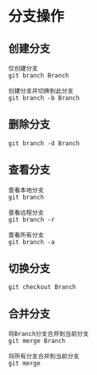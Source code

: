 # 分支操作

## 创建分支

    仅创建分支
    git branch Branch

    创建分支并切换到此分支
    git branch -b Branch

## 删除分支

    git branch -d Branch

## 查看分支

    查看本地分支
    git branch

    查看远程分支
    git branch -r

    查看所有分支
    git branch -a

## 切换分支

    git checkout Branch

## 合并分支

    将Branch分支合并到当前分支
    git merge Branch

    将所有分支合并到当前分支
    git merge
